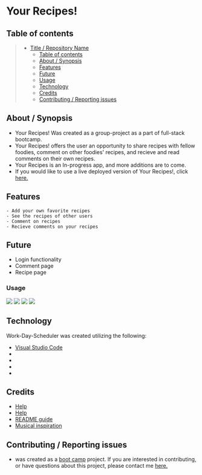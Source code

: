 # Your Recipes! 

## Table of contents

> - [Title / Repository Name](#title--repository-name)
>   - [Table of contents](#table-of-contents)
>   - [About / Synopsis](#about--synopsis)
>   - [Features](#features)
>   - [Future](#future)
>   - [Usage](#usage)
>   - [Technology](#technology)
>   - [Credits](#credits)
>   - [Contributing / Reporting issues](#contributing--reporting-issues)

## About / Synopsis

- Your Recipes! Was created as a group-project as a part of full-stack bootcamp. 
- Your Recipes! offers the user an opportunity to share recipes with fellow foodies, comment on other foodies' recipes, and recieve and read comments on their own recipes.
- Your Recipes is an In-progress app, and more additions are to come. 
- If you would like to use a live deployed version of Your Recipes!, click [here.](https://big-sexy-repo.herokuapp.com/)

## Features

    - Add your own favorite recipes
    - See the recipes of other users
    - Comment on recipes
    - Recieve comments on your recipes

## Future

- Login functionality
- Comment page
- Recipe page

### Usage

![](?raw=true)
![](?raw=true)
![](?raw=true)
![](?raw=true)

## Technology

Work-Day-Scheduler was created utilizing the following:

- [Visual Studio Code](https://code.visualstudio.com/)
- []()
- []()
- []()
- []()

## Credits

- [Help]()
- [Help]()
- [README guide](https://www.freecodecamp.org/news/how-to-write-a-good-readme-file/)
- [Musical inspiration]()

## Contributing / Reporting issues

- was created as a [boot camp](https://bootcamp.berkeley.edu/coding/) project. If you are interested in contributing, or have questions about this project, please contact me [here.](mailto:stokescomp01@gmail.com)


